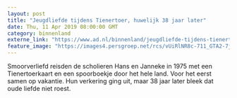 ```yaml
---
layout: post
title: "Jeugdliefde tijdens Tienertoer, huwelijk 38 jaar later"
date: Thu, 11 Apr 2019 08:00:00 GMT
category: binnenland
externe_link: "https://www.ad.nl/binnenland/jeugdliefde-tijdens-tienertoer-huwelijk-38-jaar-later~a3d7e751/"
feature_image: "https://images4.persgroep.net/rcs/vUiRlNR8c-711_GTA2-7jpU5_yw/diocontent/145235472/_fitwidth/400/?appId=21791a8992982cd8da851550a453bd7f&quality=0.7"
---
```


Smoorverliefd reisden de scholieren Hans en Janneke in 1975 met een Tienertoerkaart en een spoorboekje door het hele land. Voor het eerst samen op vakantie. Hun verkering ging uit, maar 38 jaar later bleek dat oude liefde niet roest.
